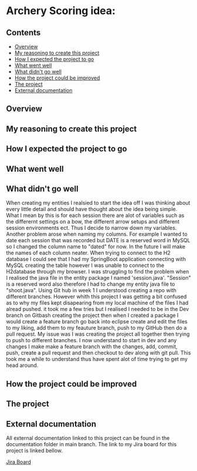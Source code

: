 # Archery Scoring idea:

## Contents
* [Overview](https://github.com/DylanPatel11/Archery-Scoring/blob/main/README.md#overview)
* [My reasoning to create this project](https://github.com/DylanPatel11/Archery-Scoring/blob/main/README.md#my-reasoning-to-create-this-project)
* [How I expected the project to go](https://github.com/DylanPatel11/Archery-Scoring/blob/main/README.md#how-i-expected-the-project-to-go)
* [What went well](https://github.com/DylanPatel11/Archery-Scoring/blob/main/README.md#what-went-well)
* [What didn't go well](https://github.com/DylanPatel11/Archery-Scoring/blob/main/README.md#what-didnt-go-well)
* [How the project could be improved](https://github.com/DylanPatel11/Archery-Scoring/blob/main/README.md#how-the-project-could-be-improved)
* [The project](https://github.com/DylanPatel11/Archery-Scoring/blob/main/README.md#the-project)
* [External documentation](https://github.com/DylanPatel11/Archery-Scoring/blob/main/README.md#external-documentation)

## Overview

## My reasoning to create this project



## How I expected the project to go


## What went well



## What didn't go well
When creating my entities I realsied to start the idea off I was thinking about every little detail and should have thought about the idea being simple. What I mean by this is for each session there are alot of variables such as the differernt settings on a bow, the different arrow setups and different session environments ect. Thus I decide to narrow down my variables. Another problem arose when naming my columns. For example I wanted to date each session that was recorded but DATE is a reserved word in MySQL so I changed the column name to "dated" for now. In the future I will make the names of each column neater.
When trying to connect to the H2 database I could see that I had my SpringBoot application connecting with MySQL creating the table however I was unable to connect to the H2database through my browser. I was struggling to find the problem when I realised the java file in the entity package I named 'session.java'. "Session" is a reserved word also therefore I had to change my entity java file to "shoot.java".
Using Git hub in week 1 I understood creating a repo with different branches. However whith this project I was getting a bit confused as to why my files kept disapearing from my local machine of the files I had alread pushed. it took me a few tries but I realised I needed to be in the Dev branch on Gitbash creating the project then when I created a package I would create a feature branch go back into eclipse create and edit the files to my liking, add them to my feauture branch, push to my GitHub then do a pull request. My issue was I was creating the project all together then trying to push to different branches. I now understand to start in dev and any changes I make make a feature branch with the changes, add, commit, push, create a pull request and then checkout to dev along with git pull.
This took me a while to understand thus have spent alot of time trying to get my head around.

## How the project could be improved



## The project


## External documentation
All external documentation linked to this project can be found in the documentation folder in main branch. The link to my Jira board for this project is linked bellow.

[Jira Board](https://dylan-patel.atlassian.net/jira/software/projects/AP/boards/5 "Dylan's Archery Project Jira Board")
